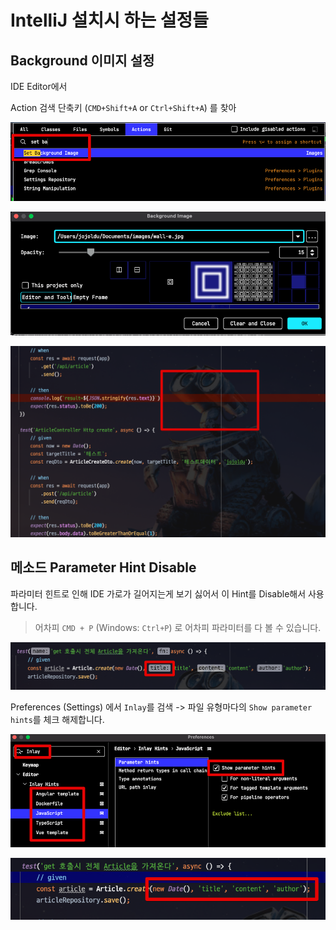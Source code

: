 # IntelliJ 설치시 하는 설정들

## Background 이미지 설정

IDE Editor에서 

Action 검색 단축키 (`CMD+Shift+A` or `Ctrl+Shift+A`) 를 찾아

![background1](./images/background1.png)

![background2](./images/background2.png)

![background3](./images/background3.png)

## 메소드 Parameter Hint Disable

파라미터 힌트로 인해 IDE 가로가 길어지는게 보기 싫어서 이 Hint를 Disable해서 사용합니다.

> 어차피 `CMD + P` (Windows: `Ctrl+P`) 로 어차피 파라미터를 다 볼 수 있습니다.


![parameter-hint1](./images/parameter-name1.png)

Preferences (Settings) 에서 `Inlay`를 검색 -> 파일 유형마다의 `Show parameter hints`를 체크 해제합니다.

![parameter-hint2](./images/parameter-name2.png)

![parameter-hint3](./images/parameter-name3.png)